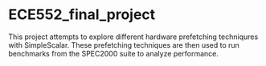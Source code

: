 # ECE552_final_project
This project attempts to explore different hardware prefetching techniqures with SimpleScalar. These prefetching techniques are then used to run benchmarks from the SPEC2000 suite to analyze performance. 
